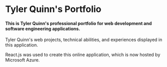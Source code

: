 
# Tyler Quinn's Portfolio

#### This is Tyler Quinn's professional portfolio for web development and software engineering applications.

Tyler Quinn's web projects, technical abilities, and experiences displayed in this application.

React.js was used to create this online application, which is now hosted by Microsoft Azure.